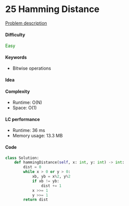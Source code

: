 25 Hamming Distance
=======================
[Problem description](https://leetcode.com/problems/hamming-distance/)

#### Difficulty
<span style="color:green">Easy</span>

#### Keywords
- Bitwise operations

#### Idea

#### Complexity
- Runtime: O(N)
- Space: O(1)

#### LC performance
- Runtime: 36 ms
- Memory usage: 13.3 MB

#### Code
```python
class Solution:
    def hammingDistance(self, x: int, y: int) -> int:
        dist = 0
        while x > 0 or y > 0:
            xb, yb = x%2, y%2
            if xb != yb:
                dist += 1
            x >>= 1
            y >>= 1
        return dist
```